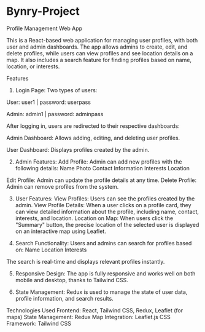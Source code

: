 # Bynry-Project
Profile Management Web App

This is a React-based web application for managing user profiles, with both user and admin dashboards. The app allows admins to create, edit, and delete profiles, while users can view profiles and see location details on a map. It also includes a search feature for finding profiles based on name, location, or interests.

Features
1. Login Page:
Two types of users:

User: user1 | password: userpass

Admin: admin1 | password: adminpass

After logging in, users are redirected to their respective dashboards:

Admin Dashboard: Allows adding, editing, and deleting user profiles.

User Dashboard: Displays profiles created by the admin.

2. Admin Features:
Add Profile: Admin can add new profiles with the following details:
Name
Photo
Contact Information
Interests
Location

Edit Profile: Admin can update the profile details at any time.
Delete Profile: Admin can remove profiles from the system.

3. User Features:
View Profiles: Users can see the profiles created by the admin.
View Profile Details: When a user clicks on a profile card, they can view detailed information about the profile, including name, contact, interests, and location.
Location on Map: When users click the "Summary" button, the precise location of the selected user is displayed on an interactive map using Leaflet.

4. Search Functionality:
Users and admins can search for profiles based on:
Name
Location
Interests

The search is real-time and displays relevant profiles instantly.

5. Responsive Design:
The app is fully responsive and works well on both mobile and desktop, thanks to Tailwind CSS.

6. State Management:
Redux is used to manage the state of user data, profile information, and search results.

Technologies Used
Frontend: React, Tailwind CSS, Redux, Leaflet (for maps)
State Management: Redux
Map Integration: Leaflet.js
CSS Framework: Tailwind CSS
